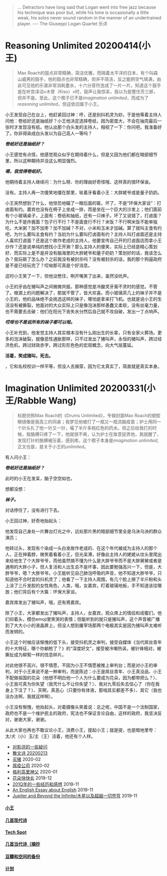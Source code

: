 > ... Detractors have long said that Logan went into free jazz because his technique was poor but, while his tone is occasionally a little weak, his solos never sound random in the manner of an undertrained player. --- The Giuseppi Logan Quartet 乐评

# Reasoning Unlimited 20200414(小王)

> Max Roach的鼓点非常精确，简洁优雅，而隔着太平洋的日本，有个叫森山威男的鼓手，他的鼓点也非常精确，但并不简洁，反之能把空气填满，由此可见他的乐谱非常消耗墨水，十六分音符连成了一片一片。知道这个鼓手是在听宫泽沼«木曾（Kiso）»时，鼓声让我惊呆，我以为是豐住芳三郎，但并不是。至此，这个楔子已不是*imagination unlimited*，而成为了*reasoning unlimited*，但这依旧属于小王。

小王发现自己在台上，他赶紧回过神：呼，还是别抖机灵为妙。于是他等着主持人问他：卷纸好还是抽纸好？小王他决定选择卷纸，因为密度大，不会在抽完最后一张时才发现没有纸。他认出那个白头发的主持人，相视了一下：你问吧，我准备好了。你非得染成白头发以为自己高人一等吗？

***卷纸好还是抽纸好？***

小王感觉有点怪，他感觉观众似乎在期待着什么，但是又因为他们都在暗部细节里，所以这种期待并没这么明显强烈。

***嗯，我觉得卷纸好。***

他期待着主持人继续问：为什么呀、你的理由好奇怪哦、这样真的很环保诶。

没有。主持人再一次傻笑地僵在那里，呲着牙看着小王：大胖姥爷或是量子奶奶。

小王突然想到了什么，他惊恐地瞄了一眼后面的匾，坏了，不是“环保大家谈”：打卤面有约。嘉宾也没有在椅子上坐成一排，而是坐在一个巨大的沙发上；他们面前有个小玻璃桌子，上面有：卷纸和抽纸，还有一只袜子。坏了又说错了，打卤面？为什么不是炸酱面？包子行不行？不是面食行不行？米饭？不行啊米饭不能单独吃，大米粥？加不加枣？加不加碱？不对，小米和玉米才加碱。算了就叫主食有约吧，为什么要叫主食有约？当初为什么要叫打卤面有约？主持人叫打卤面还是主持人喜欢打卤面？还是这个故作老成的主持人，他要宣传自己开的打卤面店而拿小王炒作？还是说单纯的想找小王开涮？那么主持人的傻笑，实际上已经是精心策划好、而实际上是不是并没有脑海里的大胖姥爷和量子奶奶？策划好的话，我该怎么办？我玩砸了怎么办？之前我没有被封杀吗？没有被封杀的话，我的那个狗逼政府是不是已经玩完了？哎呦那可真是个好消息。

这时小王笑了一下，但他没憋住，咧开嘴笑了出来，虽然没吭声。

小王的牙齿在猪叫声之间微微共振，那种感觉是冷酸灵牙膏不灵时的感觉。不管了。根源上的问题解决了，那就不管了，皆大欢喜。而小玻璃茶几上的袜子并不是小王的，他的品味绝不会挑选这样的袜子，哪怕是拿来打飞机。也就是说小王的生活没有被撕裂，他面对的大众实际上只是像泡沫那样愚蠢又柔软，没有丝毫力量，也不需要去击破：他们在阳光下丧失水分然后自己就不攻自破，发出一丁点响声。

***哎呀也不是说所有的袜子都可以啦。***

小王补充到，他发觉主持人其实根本没有什么刚出生的长辈，只有全家火葬场。更多的泡沫破裂，就像恶性通胀那样，只不过发出了猪叫声，永恒的猪叫声，跨过经济危机，跨过财政赤字，跨过形形色色的宏观概念，向大气层蔓延。

**活着，笑成猪叫，死去。**

，它和名校校训一样平等，但没人去揭穿，因为它太真实了，简直就是真实本身。

# Imagination Unlimited 20200331(小王/Rabble Wang)

> 标题仿照Max Roach的《Drums Unlimited》，专辑封面Max Roach的塑胶眼镜像是我高三的同桌；我梦见他被打了一瓶又一瓶流脑疫苗；护士用同一个针头扎了他一针又一针，嘬了半斤多桃红色的药水。但之后给我打的时候，我胳膊只疼了一下，他就很不爽，认为护士在故意捉弄他，我就醒了，发现打针的胳膊被压着，感到疼。这个楔子本身是*imagination unlimited*, 正文也是，是关于小王的*unlimited*。

有人问小王：

***卷纸好还是抽纸好？***

此时的小王在发呆，脑子空空如也，

想都没想：

***袜子。***

对话停住了，没有进行下去。

小王回过神，好奇地抬起头：

他发现自己身处一片舞台灯光之中，远处那片黑的暗部细节里全是乌泱乌泱的群众演员；

他转过头，发现有个染成一头白发故作老成的、在这个年代被成为主持人的那个人，正在抻着脖，微笑着看着小王，目光呆滞，好像此主持人的姥姥从坟头里爬出来给他生了个大胖爷爷，而他虽然搞不懂为什么是大胖爷爷而不是大胖舅舅或者是通用的大胖小子，但人复活和人出生总不是坏事，因此要勉强高兴一下，但是，大胖爷爷，嗯？大胖爷爷。小王能听见自己肺泡呼吸的声音，他不知道大胖爷爷，只知道他不合时宜的抖机灵了；他看了一下主持人周围，有几个脸上擦了半斤粉和头上涂了三斤发胶的女性角色，人类，哦，女嘉宾，盯着玻璃地板，手不知道该往哪放；他们背后有个大匾：环保大家谈。

嘉宾席发出了猪叫声，哦，还有男嘉宾。

除了小王，大家都发出了猪叫声，主持人，女嘉宾，观众席上的情侣和闺蜜们，他们仰着头，模仿emoji里笑哭的表情；但能听到的就只是猪叫声，这个声音被广播到了大大小小的液晶屏上，但没人想到屠宰场那两个电极其实是因为猪叫声太难听而发明的。

小王这个时候应该惭愧的低下头，接受抖机灵之审判，接受自媒体《当代屌丝青年的十大特征，哪个你躺枪了？》的“深度好文”，接受被冷嘲热讽，被针锋相对，被撕扯成为柳絮一样的信息碎片。

对此他很不高兴，很不情愿，不因为小王不情愿被推上审判台；而是对小王的审判，对于小王来说不是一种审判，而是陈述：小王是屌丝青年、小王真没品、小王不配做祖国的花朵（他想不明白他一个人为什么要成为花朵，因为都带把么？）、小王我可真为你失望（我凭什么不让你失望？）、我对九零后失去信心了（你在我身上下注了？）、天啊，真恶心（只要你有体液，那咱其实都差不多）、其它（我也没办法啊，我就这样啊）。

小王没有惭愧，他抬起头，对着摄像头笑着说：总之呢，中国不是一个法制国家，政府也不是一个维护民主的政府，宪法也不保证言论自由，这样的政府，我坚决反对，谢谢大家，谢谢。

从此大家也再也不敢议论小王，消费小王，提起小王；就是提，也是暗地里夸：太/犬（小）玉/主（王）活着，他还有个人样。

* [对影评的一些疑问](posts/2020-03-11-mreview.md)
* [散文诗 20200213](posts/2020-02-13-v.md)
* [买猪](posts/2020-02-09-pig.md) 2020-02
* [瘟疫公司](posts/2020-02-02-ncov.md) 2020-02
* [格利高里神父](posts/2020-01-05-hl2.md) 2020-01
* [花朵快快长](posts/2019-12-21-none.md) 2019-12
* [201Q年的一些经历和感想](posts/2019-11-30-q.md) 2019-11
* [An English Essay about English](posts/2019-11-english.md) 2019-11
* [Jupiter and Beyond the Infinite/木星以及超越一切苍穹](posts/2019-11-26-idx.md) 2019-11

#### [小王](index_wang.md)

#### [几首现代诗](index_mverse.md)

#### [Tech Spot](index_tech.md)

#### [几首当代诗（摘抄](contemporary/intro.md)

#### [豆瓣和空间的备份](index_history.md)

#### [计划](posts/plan.md)
